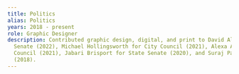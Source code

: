 ```yaml
---
title: Politics
alias: Politics
years: 2018 - present
role: Graphic Designer
description: Contributed graphic design, digital, and print to David Alexis for State
  Senate (2022), Michael Hollingsworth for City Council (2021), Alexa Avilés for City
  Council (2021), Jabari Brisport for State Senate (2020), and Suraj Patel for Congress
  (2018).
---
```



